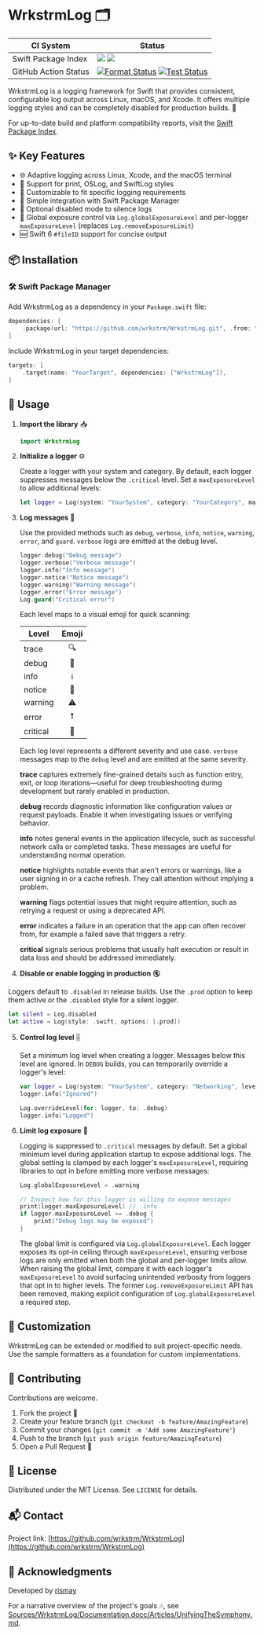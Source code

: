 # WrkstrmLog 🗂️

| CI System | Status |
|-----------|--------|
| Swift Package Index | [![](https://img.shields.io/endpoint?url=https%3A%2F%2Fswiftpackageindex.com%2Fapi%2Fpackages%2Fwrkstrm%2FWrkstrmLog%2Fbadge%3Ftype%3Dswift-versions)](https://swiftpackageindex.com/wrkstrm/WrkstrmLog) [![](https://img.shields.io/endpoint?url=https%3A%2F%2Fswiftpackageindex.com%2Fapi%2Fpackages%2Fwrkstrm%2FWrkstrmLog%2Fbadge%3Ftype%3Dplatforms)](https://swiftpackageindex.com/wrkstrm/WrkstrmLog) |
| GitHub Action Status | [![Format Status][format-badge]](https://github.com/wrkstrm/WrkstrmLog/actions/workflows/wrkstrm-log-swiftformat.yml) [![Test Status][test-badge]](https://github.com/wrkstrm/WrkstrmLog/actions/workflows/wrkstrm-log-tests-swift.yml) |

WrkstrmLog is a logging framework for Swift that provides consistent, configurable log output across Linux, macOS, and Xcode. It offers multiple logging styles and can be completely disabled for production builds. 🔧

For up-to-date build and platform compatibility reports, visit the [Swift Package Index](https://swiftpackageindex.com/wrkstrm/WrkstrmLog).

## ✨ Key Features

- 🌐 Adaptive logging across Linux, Xcode, and the macOS terminal
- 💼 Support for print, OSLog, and SwiftLog styles
- 🔧 Customizable to fit specific logging requirements
- 🚀 Simple integration with Swift Package Manager
- 🔕 Optional disabled mode to silence logs
- 🚦 Global exposure control via `Log.globalExposureLevel` and per-logger `maxExposureLevel` (replaces `Log.removeExposureLimit`)
- 🆕 Swift 6 `#fileID` support for concise output

## 📦 Installation

### 🛠️ Swift Package Manager

Add WrkstrmLog as a dependency in your `Package.swift` file:

```swift
dependencies: [
    .package(url: "https://github.com/wrkstrm/WrkstrmLog.git", .from: "2.0.0")
]
```

Include WrkstrmLog in your target dependencies:

```swift
targets: [
    .target(name: "YourTarget", dependencies: ["WrkstrmLog"]),
]
```

## 🚀 Usage

1. **Import the library** 📥

   ```swift
   import WrkstrmLog
   ```

2. **Initialize a logger** ⚙️

   Create a logger with your system and category. By default, each logger suppresses messages below the `.critical` level. Set a `maxExposureLevel` to allow additional levels:

   ```swift
   let logger = Log(system: "YourSystem", category: "YourCategory", maxExposureLevel: .info)
   ```

3. **Log messages** 📝

   Use the provided methods such as `debug`, `verbose`, `info`, `notice`, `warning`, `error`, and `guard`. `verbose` logs are emitted at the debug level.

   ```swift
   logger.debug("Debug message")
   logger.verbose("Verbose message")
   logger.info("Info message")
   logger.notice("Notice message")
   logger.warning("Warning message")
   logger.error("Error message")
   Log.guard("Critical error")
   ```

   Each level maps to a visual emoji for quick scanning:

   | Level    | Emoji |
   |----------|:-----:|
   | trace    | 🔍 |
   | debug    | 🐞 |
   | info     | ℹ️ |
   | notice   | 📝 |
   | warning  | ⚠️ |
   | error    | ❗ |
   | critical | 🚨 |

   Each log level represents a different severity and use case. `verbose`
   messages map to the `debug` level and are emitted at the same severity.

   **trace** captures extremely fine-grained details such as function
   entry, exit, or loop iterations—useful for deep troubleshooting during
   development but rarely enabled in production.

   **debug** records diagnostic information like configuration values or
   request payloads. Enable it when investigating issues or verifying
   behavior.

   **info** notes general events in the application lifecycle, such as
   successful network calls or completed tasks. These messages are useful
   for understanding normal operation.

   **notice** highlights notable events that aren't errors or warnings,
   like a user signing in or a cache refresh. They call attention without
   implying a problem.

   **warning** flags potential issues that might require attention, such
   as retrying a request or using a deprecated API.

   **error** indicates a failure in an operation that the app can often
   recover from, for example a failed save that triggers a retry.

   **critical** signals serious problems that usually halt execution or
   result in data loss and should be addressed immediately.

 4. **Disable or enable logging in production** 🔇

   Loggers default to `.disabled` in release builds. Use the `.prod` option to keep them active or the `.disabled` style for a silent logger.

   ```swift
   let silent = Log.disabled
   let active = Log(style: .swift, options: [.prod])
   ```

5. **Control log level** 🎚️

   Set a minimum log level when creating a logger. Messages below this level are ignored. In `DEBUG` builds, you can temporarily override a logger's level:

   ```swift
   var logger = Log(system: "YourSystem", category: "Networking", level: .error)
   logger.info("Ignored")

   Log.overrideLevel(for: logger, to: .debug)
   logger.info("Logged")
   ```

6. **Limit log exposure** 🚦

   Logging is suppressed to `.critical` messages by default. Set a global minimum level during application startup to expose additional logs. The global setting is clamped by each logger's `maxExposureLevel`, requiring libraries to opt in before emitting more verbose messages:

   ```swift
   Log.globalExposureLevel = .warning
   
   // Inspect how far this logger is willing to expose messages
   print(logger.maxExposureLevel) // .info
   if logger.maxExposureLevel >= .debug {
       print("Debug logs may be exposed")
   }
   ```

   The global limit is configured via `Log.globalExposureLevel`. Each logger exposes its
   opt-in ceiling through `maxExposureLevel`, ensuring verbose logs are only emitted
   when both the global and per-logger limits allow. When raising the global limit,
   compare it with each logger's `maxExposureLevel` to avoid surfacing unintended
   verbosity from loggers that opt in to higher levels. The former
   `Log.removeExposureLimit` API has been removed, making explicit configuration
   of `Log.globalExposureLevel` a required step.

## 🧩 Customization

WrkstrmLog can be extended or modified to suit project-specific needs. Use the sample formatters as a foundation for custom implementations.

## 🤝 Contributing

Contributions are welcome.

1. Fork the project 🍴
2. Create your feature branch (`git checkout -b feature/AmazingFeature`)
3. Commit your changes (`git commit -m 'Add some AmazingFeature'`)
4. Push to the branch (`git push origin feature/AmazingFeature`)
5. Open a Pull Request 🚀

## 📄 License

Distributed under the MIT License. See `LICENSE` for details.

## 📬 Contact

Project link: [https://github.com/wrkstrm/WrkstrmLog](https://github.com/wrkstrm/WrkstrmLog)

## 🙏 Acknowledgments

Developed by [rismay](https://github.com/rismay)

For a narrative overview of the project's goals 🎶, see [Sources/WrkstrmLog/Documentation.docc/Articles/UnifyingTheSymphony.md](Sources/WrkstrmLog/Documentation.docc/Articles/UnifyingTheSymphony.md).

[format-badge]: https://github.com/wrkstrm/WrkstrmLog/actions/workflows/wrkstrm-log-swiftformat.yml/badge.svg
[test-badge]: https://github.com/wrkstrm/WrkstrmLog/actions/workflows/wrkstrm-log-tests-swift.yml/badge.svg
